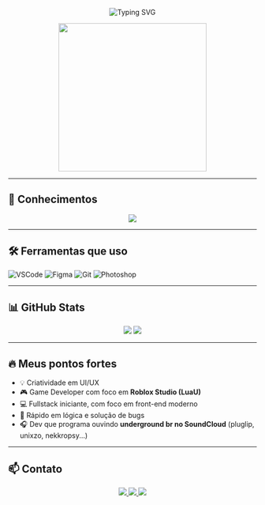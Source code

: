 <!-- Banner animado com partículas -->
<p align="center">
  <img src="https://readme-typing-svg.herokuapp.com?center=true&vCenter=true&lines=Hey!+Eu+sou+o+Rakan!;Desenvolvedor+Web+e+Game+Dev+em+LuaU;Apaixonado+por+Código+e+Design!" alt="Typing SVG" />
</p>

<div align="center">
  <img src="https://cdn.dribbble.com/users/1162077/screenshots/3848914/programmer.gif" width="300px" />
</div>

---

## 🧠 Conhecimentos

<div align="center">
  <img src="https://skillicons.dev/icons?i=html,css,js,react,python,sqlite,lua&perline=7" />
</div>

---

## 🛠️ Ferramentas que uso

![VSCode](https://img.shields.io/badge/VSCode-%23007ACC.svg?&style=flat&logo=visual-studio-code&logoColor=white)
![Figma](https://img.shields.io/badge/Figma-%23F24E1E.svg?&style=flat&logo=figma&logoColor=white)
![Git](https://img.shields.io/badge/Git-%23F05033.svg?&style=flat&logo=git&logoColor=white)
![Photoshop](https://img.shields.io/badge/Photoshop-%2331A8FF.svg?&style=flat&logo=adobe-photoshop&logoColor=white)

---

## 📊 GitHub Stats

<div align="center">
  <img src="https://github-readme-stats.vercel.app/api?username=rakandev&show_icons=true&theme=radical&hide_border=true" />
  <img src="https://github-readme-streak-stats.herokuapp.com?user=rakandev&theme=radical&hide_border=true" />
</div>

---

## 🔥 Meus pontos fortes

- 💡 Criatividade em UI/UX
- 🎮 Game Developer com foco em **Roblox Studio (LuaU)**
- 💻 Fullstack iniciante, com foco em front-end moderno
- 🧠 Rápido em lógica e solução de bugs
- 🎧 Dev que programa ouvindo **underground br no SoundCloud** (pluglip, unixzo, nekkropsy...)

---

## 📫 Contato

<p align="center">
  <a href="https://discord.com/users/SEU_ID_AQUI" target="_blank">
    <img src="https://img.shields.io/badge/Discord-%237289DA?style=for-the-badge&logo=discord&logoColor=white" />
  </a>
  <a href="https://www.instagram.com/SEU_INSTA/" target="_blank">
    <img src="https://img.shields.io/badge/Instagram-%23E4405F?style=for-the-badge&logo=instagram&logoColor=white" />
  </a>
  <a href="mailto:seuemail@gmail.com">
    <img src="https://img.shields.io/badge/Email-%23D14836?style=for-the-badge&logo=gmail&logoColor=white" />
  </a>
</p>
